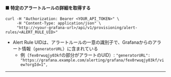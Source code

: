 #### ■ 特定のアラートルールの詳細を取得する
```shell
curl -H "Authorization: Bearer <YOUR_API_TOKEN>" \
     -H "Content-Type: application/json" \
     "http://<your-grafana-url>/api/v1/provisioning/alert-rules/<ALERT_RULE_UID>"
```
- Alert Rule UIDは、アラートルールの一意の識別子で、Grafanaからのアラート情報（`generatorURL`）に含まれている
  - 例（`fex0rwuqjy03kf`の部分がアラートのUID）: `"generatorURL": "https://grafana.example.com/alerting/grafana/fex0rwuqjy03kf/view?orgId=1",`

---